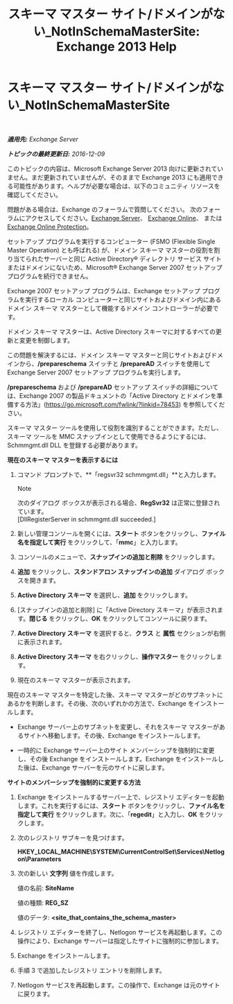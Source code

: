 ﻿---
title: 'スキーマ マスター サイト/ドメインがない_NotInSchemaMasterSite: Exchange 2013 Help'
TOCTitle: スキーマ マスター サイト/ドメインがない_NotInSchemaMasterSite
ms:assetid: 3aafd22a-d0f0-4120-a325-886fb2eb43ef
ms:mtpsurl: https://technet.microsoft.com/ja-jp/library/ms.exch.setupreadiness.notinschemamastersite(v=EXCHG.150)
ms:contentKeyID: 48269375
ms.date: 04/24/2018
mtps_version: v=EXCHG.150
ms.translationtype: HT
---

# スキーマ マスター サイト/ドメインがない\_NotInSchemaMasterSite

 

_**適用先:** Exchange Server_

_**トピックの最終更新日:** 2016-12-09_

このトピックの内容は、Microsoft Exchange Server 2013 向けに更新されていません。まだ更新されていませんが、そのままで Exchange 2013 にも適用できる可能性があります。ヘルプが必要な場合は、以下のコミュニティ リソースを確認してください。

問題がある場合は、Exchange のフォーラムで質問してください。 次のフォーラムにアクセスしてください。[Exchange Server](https://go.microsoft.com/fwlink/p/?linkid=60612)、 [Exchange Online](https://go.microsoft.com/fwlink/p/?linkid=267542)、 または [Exchange Online Protection](https://go.microsoft.com/fwlink/p/?linkid=285351)。

セットアップ プログラムを実行するコンピューター (FSMO (Flexible Single Master Operation) とも呼ばれる) が、ドメイン スキーマ マスターの役割を割り当てられたサーバーと同じ Active Directory® ディレクトリ サービス サイトまたはドメインにないため、Microsoft® Exchange Server 2007 セットアップ プログラムを続行できません。

Exchange 2007 セットアップ プログラムは、Exchange セットアップ プログラムを実行するローカル コンピューターと同じサイトおよびドメイン内にあるドメイン スキーマ マスターとして機能するドメイン コントローラーが必要です。

ドメイン スキーマ マスターは、Active Directory スキーマに対するすべての更新と変更を制御します。

この問題を解決するには、ドメイン スキーマ マスターと同じサイトおよびドメインから、**/prepareschema** スイッチと **/prepareAD** スイッチを使用して Exchange Server 2007 セットアップ プログラムを実行します。

**/prepareschema** および **/prepareAD** セットアップ スイッチの詳細については、Exchange 2007 の製品ドキュメントの「Active Directory とドメインを準備する方法」(<https://go.microsoft.com/fwlink/?linkid=78453>) を参照してください。

スキーマ マスター ツールを使用して役割を識別することができます。ただし、スキーマ ツールを MMC スナップインとして使用できるようにするには、Schmmgmt.dll DLL を登録する必要があります。

**現在のスキーマ マスターを表示するには**

1.  コマンド プロンプトで、**「regsvr32 schmmgmt.dll」**と入力します。
    

    > [!NOTE]
    > 次のダイアログ ボックスが表示される場合、<STRONG>RegSvr32</STRONG> は正常に登録されています。<BR>[DllRegisterServer in schmmgmt.dll succeeded.]



2.  新しい管理コンソールを開くには、<strong>スタート</strong> ボタンをクリックし、<strong>ファイル名を指定して実行</strong> をクリックして、「**mmc**」と入力します。

3.  コンソールのメニューで、<strong>スナップインの追加と削除</strong> をクリックします。

4.  <strong>追加</strong> をクリックし、<strong>スタンドアロン スナップインの追加</strong> ダイアログ ボックスを開きます。

5.  <strong>Active Directory スキーマ</strong> を選択し、<strong>追加</strong> をクリックします。

6.  \[スナップインの追加と削除\] に「Active Directory スキーマ」が表示されます。<strong>閉じる</strong> をクリックし、<strong>OK</strong> をクリックしてコンソールに戻ります。

7.  <strong>Active Directory スキーマ</strong> を選択すると、<strong>クラス</strong> と <strong>属性</strong> セクションが右側に表示されます。

8.  <strong>Active Directory スキーマ</strong> を右クリックし、<strong>操作マスター</strong> をクリックします。

9.  現在のスキーマ マスターが表示されます。

現在のスキーマ マスターを特定した後、スキーマ マスターがどのサブネットにあるかを判断します。その後、次のいずれかの方法で、Exchange をインストールします。

  - Exchange サーバー上のサブネットを変更し、それをスキーマ マスターがあるサイトへ移動します。その後、Exchange をインストールします。

  - 一時的に Exchange サーバー上のサイト メンバーシップを強制的に変更し、その後 Exchange をインストールします。Exchange をインストールした後は、Exchange サーバーを元のサイトに戻します。

**サイトのメンバーシップを強制的に変更する方法**

1.  Exchange をインストールするサーバー上で、レジストリ エディターを起動します。これを実行するには、<strong>スタート</strong> ボタンをクリックし、<strong>ファイル名を指定して実行</strong> をクリックします。次に、「**regedit**」と入力し、<strong>OK</strong> をクリックします。

2.  次のレジストリ サブキーを見つけます。
    
    **HKEY\_LOCAL\_MACHINE\\SYSTEM\\CurrentControlSet\\Services\\Netlogon\\Parameters**

3.  次の新しい <strong>文字列</strong> 値を作成します。
    
    値の名前: **SiteName**
    
    値の種類: **REG\_SZ**
    
    値のデータ: **\<site\_that\_contains\_the\_schema\_master\>**

4.  レジストリ エディターを終了し、Netlogon サービスを再起動します。この操作により、Exchange サーバーは指定したサイトに強制的に参加します。

5.  Exchange をインストールします。

6.  手順 3 で追加したレジストリ エントリを削除します。

7.  Netlogon サービスを再起動します。この操作で、Exchange は元のサイトに戻ります。

